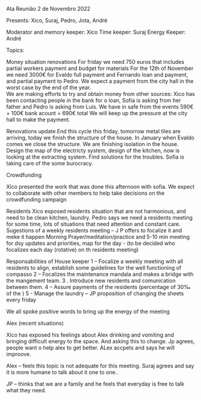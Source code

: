 Ata Reunião 2 de  Novembro 2022

Presents: Xico, Suraj, Pedro, Jota, André

Moderator and memory keeper: Xico
Time keeper: Suraj
Energy Keeper: André

Topics:

Money situation renovations
For friday we need 750 euros that includes partial workers payment and budget for materials
For the 12th of November we need 3000€ for Evaldo full payment and Fernando loan and payment, and partial payment to Pedro. 
We expect a payment from the city hall in the worst case by the end of the year.  
We are making efforts to try and obtain money from other sources: Xico has been contacting people in the bank for o loan, Sofia is asking from her father and Pedro is asking from Luis.
We have in safe from the events 590€ + 100€ bank acount = 690€ total
We will keep up the pressure at the city hall to make the payment.

Renovations update
End this cycle this friday, tomorrow metal tiles are arriving, today we finish the structure of the house. In January when Evaldo comes we close the structure. We are finishing isolation in the house.
Design the map of the electricty system, design of the kitchen, now is looking at the extracting system. Find solutions for the troubles. Sofia is taking care of the some burocracy.

Crowdfunding

Xico presented the work that was done this afternoon with sofia. We expect to collaborate with other members to help take decisions on the crowdfunding campaign

Residents 
Xico exposed residents situation that are not harmonious, and need to be clean kitchen, laundry.
Pedro says we need a residents meeting for some time, lots of situations that need attention and constant care.
Sugestions of a weekly residents meeting –  J P  offers to focalize it and meke it happen
Morning Prayer/meditation/practice  and 5-10 min meeting for dsy updates and priorities, map for the day - (to be decided who focalizes each day (rotative) on th residents meeting)

Responsabilities of House keeper
1 – Focalize a weekly meeting with all residents to align, establish some guidelines for the well functioning of compasso
2 – Focalizes the maintenance mandala and makes a bridge with the mangement team. 
3 . Introduce new residents and comunication between them.
4 – Assure payments of the residents (percentage of 30‰ of the )
5 - Manage the laundry – JP  proposition of changing the sheets every friday

We all spoke positive words to bring up the energy of the meeting

Alex (recent situations) 

Xico has exposed his feelings about Alex drinking and vomiting and bringing difficult energy to the space. And asking this to change. Jp agrees, people want o help alex to get better. ALex accpets and says he will improove.

Alex – feels this topic is not adequate for this meeting. Suraj agrees and say it is more humane to talk about it one to one..

JP – thinks that we are a family and he feels that everyday is free to talk what they need.

